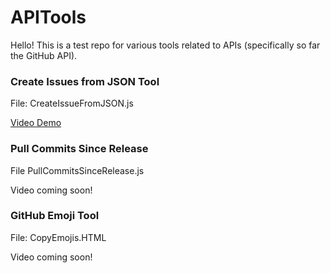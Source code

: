 # APITools
Hello! This is a test repo for various tools related to APIs (specifically so far the GitHub API).

### Create Issues from JSON Tool

File: CreateIssueFromJSON.js

[Video Demo](https://youtu.be/tR5FpO3QglA)

### Pull Commits Since Release

File PullCommitsSinceRelease.js

Video coming soon!

### GitHub Emoji Tool

File: CopyEmojis.HTML

Video coming soon!
